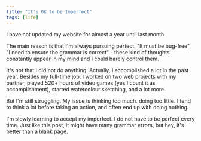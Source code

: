 ```yaml
---
title: "It's OK to be Imperfect"
tags: [life]
---
```


I have not updated my website for almost a year until last month. 

The main reason is that I'm always pursuing perfect. "It must be bug-free", "I need to ensure the grammar is correct" - these kind of thoughts constantly appear in my mind and I could barely control them.

It's not that I did not do anything. Actually, I accomplished a lot in the past year. Besides my full-time job, I worked on two web projects with my partner, played 520+ hours of video games (yes I count it as accomplishment), started watercolour sketching, and a lot more.

But I'm still struggling. My issue is thinking too much. doing too little. I tend to think a lot before taking an action, and often end up with doing nothing.

I'm slowly learning to accept my imperfect. I do not have to be perfect every time. Just like this post, it might have many grammar errors, but hey, it's better than a blank page.

